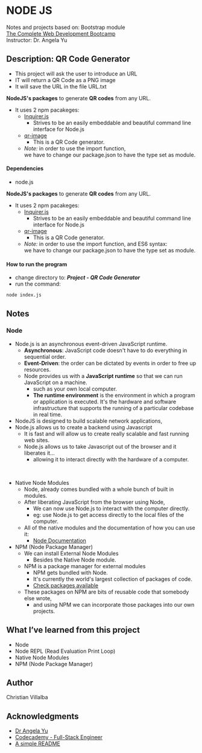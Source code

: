 # NODE JS

Notes and projects based on: Bootstrap module        
[The Complete Web Development Bootcamp](https://www.udemy.com/course/the-complete-web-development-bootcamp/)          
Instructor: Dr. Angela Yu 

## Description: QR Code Generator
* This project will ask the user to introduce an URL
* IT will return a QR Code as a PNG image
* It will save the URL in the file URL.txt

**NodeJS's packages** to generate **QR codes** from any URL.
* It uses 2 npm pacakeges:
    * [Inquirer.js](https://www.npmjs.com/package/inquirer)
        * Strives to be an easily embeddable and beautiful command line interface for Node.js 
    * [qr-image](https://www.npmjs.com/package/qr-image)
        * This is a QR Code generator.
    * *Note:*  in order to use the import function,      
    we have to change our package.json to have the type set as module.

#### Dependencies
* node.js

**NodeJS's packages** to generate **QR codes** from any URL.
* It uses 2 npm pacakeges:
    * [Inquirer.js](https://www.npmjs.com/package/inquirer)
        * Strives to be an easily embeddable and beautiful command line interface for Node.js 
    * [qr-image](https://www.npmjs.com/package/qr-image)
        * This is a QR Code generator.
    * *Note:*  in order to use the import function, and ES6 syntax:      
    we have to change our package.json to have the type set as module.

#### How to run the program
* change directory to: ***Project - QR Code Generator***
* run the command:
```
node index.js
```

## Notes

### Node

* Node.js is an asynchronous event-driven JavaScript runtime.
    * **Asynchronous**: JavaScript code doesn't have to do everything in sequential order.
    * **Event-Driven**: the order can be dictated by events in order to free up resources.
    * Node provides us with a **JavaScript runtime** so that we can run JavaScript on a machine.
        * such as your own local computer.
        * **The runtime environment** is the environment in which a program or application is executed. It's the hardware and software infrastructure that supports the running of a particular codebase in real time.
* NodeJS is designed to build scalable network applications,
* Node.js allows us to create a backend using Javascript     
    * It is fast and will allow us to create really scalable and fast running web sites.
    * Node.js allows us to take Javascript out of the browser and it liberates it...      
        * allowing it to interact directly with the hardware of a computer.     
<br>

* Native Node Modules
    * Node, already comes bundled with a whole bunch of built in modules.       
    * After liberating JavaScript from the browser using Node,      
        * We can now use Node.js to interact with the computer directly.
        * eg: use Node.js to get access directly to the local files of the computer.  
    * All of the native modules and the documentation of how you can use it:    
        * [Node Documentation](https://nodejs.org/api/)
* NPM (Node Package Manager) 
    * We can install External Node Modules
        * Besides the Native Node module.
    * NPM is a package manager for external modules
        * NPM gets bundled with Node.       
        * It's currently the world's largest collection of packages of code.      
        * [Check packages available](https://www.npmjs.com/)
    * These packages on NPM are bits of reusable code that somebody else wrote,      
        * and using NPM we can incorporate those packages into our own projects.      
    


## What I’ve learned from this project

* Node
* Node REPL (Read Evaluation Print Loop)
* Native Node Modules
* NPM (Node Package Manager) 

## Author

Christian Villalba

## Acknowledgments
* [Dr Angela Yu](https://www.udemy.com/course/the-complete-web-development-bootcamp/)
* [Codecademy - Full-Stack Engineer](https://www.codecademy.com/learn/paths/full-stack-engineer-career-path)
* [A simple README](https://gist.github.com/DomPizzie/7a5ff55ffa9081f2de27c315f5018afc)